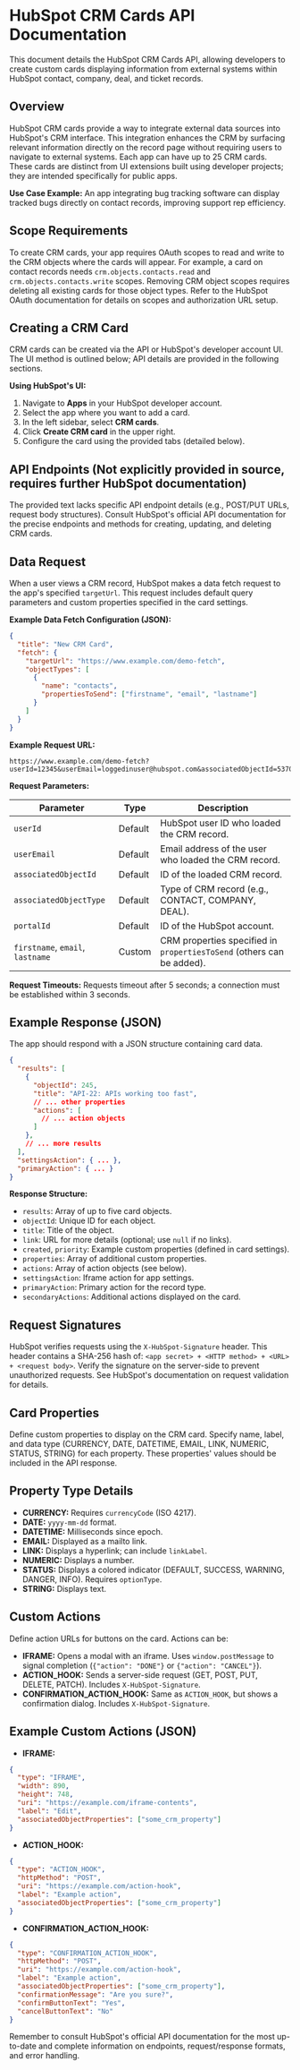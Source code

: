 # HubSpot CRM Cards API Documentation

This document details the HubSpot CRM Cards API, allowing developers to create custom cards displaying information from external systems within HubSpot contact, company, deal, and ticket records.

## Overview

HubSpot CRM cards provide a way to integrate external data sources into HubSpot's CRM interface.  This integration enhances the CRM by surfacing relevant information directly on the record page without requiring users to navigate to external systems.  Each app can have up to 25 CRM cards.  These cards are distinct from UI extensions built using developer projects; they are intended specifically for public apps.

**Use Case Example:** An app integrating bug tracking software can display tracked bugs directly on contact records, improving support rep efficiency.


## Scope Requirements

To create CRM cards, your app requires OAuth scopes to read and write to the CRM objects where the cards will appear.  For example, a card on contact records needs `crm.objects.contacts.read` and `crm.objects.contacts.write` scopes.  Removing CRM object scopes requires deleting all existing cards for those object types.  Refer to the HubSpot OAuth documentation for details on scopes and authorization URL setup.


## Creating a CRM Card

CRM cards can be created via the API or HubSpot's developer account UI.  The UI method is outlined below; API details are provided in the following sections.

**Using HubSpot's UI:**

1. Navigate to **Apps** in your HubSpot developer account.
2. Select the app where you want to add a card.
3. In the left sidebar, select **CRM cards**.
4. Click **Create CRM card** in the upper right.
5. Configure the card using the provided tabs (detailed below).


## API Endpoints (Not explicitly provided in source, requires further HubSpot documentation)

The provided text lacks specific API endpoint details (e.g., POST/PUT URLs, request body structures).  Consult HubSpot's official API documentation for the precise endpoints and methods for creating, updating, and deleting CRM cards.


## Data Request

When a user views a CRM record, HubSpot makes a data fetch request to the app's specified `targetUrl`. This request includes default query parameters and custom properties specified in the card settings.

**Example Data Fetch Configuration (JSON):**

```json
{
  "title": "New CRM Card",
  "fetch": {
    "targetUrl": "https://www.example.com/demo-fetch",
    "objectTypes": [
      {
        "name": "contacts",
        "propertiesToSend": ["firstname", "email", "lastname"]
      }
    ]
  }
}
```

**Example Request URL:**

```
https://www.example.com/demo-fetch?userId=12345&userEmail=loggedinuser@hubspot.com&associatedObjectId=53701&associatedObjectType=CONTACT&portalId=987654&firstname=Tim&email=timrobinson@itysl.com&lastname=Robinson
```

**Request Parameters:**

| Parameter             | Type    | Description                                                                   |
|----------------------|---------|-------------------------------------------------------------------------------|
| `userId`              | Default | HubSpot user ID who loaded the CRM record.                                     |
| `userEmail`           | Default | Email address of the user who loaded the CRM record.                         |
| `associatedObjectId`   | Default | ID of the loaded CRM record.                                                  |
| `associatedObjectType` | Default | Type of CRM record (e.g., CONTACT, COMPANY, DEAL).                            |
| `portalId`            | Default | ID of the HubSpot account.                                                   |
| `firstname`, `email`, `lastname` | Custom | CRM properties specified in `propertiesToSend` (others can be added).         |


**Request Timeouts:**  Requests timeout after 5 seconds; a connection must be established within 3 seconds.


## Example Response (JSON)

The app should respond with a JSON structure containing card data.

```json
{
  "results": [
    {
      "objectId": 245,
      "title": "API-22: APIs working too fast",
      // ... other properties
      "actions": [
        // ... action objects
      ]
    },
    // ... more results
  ],
  "settingsAction": { ... },
  "primaryAction": { ... }
}
```

**Response Structure:**

* `results`: Array of up to five card objects.
* `objectId`: Unique ID for each object.
* `title`: Title of the object.
* `link`: URL for more details (optional; use `null` if no links).
* `created`, `priority`: Example custom properties (defined in card settings).
* `properties`: Array of additional custom properties.
* `actions`: Array of action objects (see below).
* `settingsAction`: Iframe action for app settings.
* `primaryAction`: Primary action for the record type.
* `secondaryActions`: Additional actions displayed on the card.


## Request Signatures

HubSpot verifies requests using the `X-HubSpot-Signature` header.  This header contains a SHA-256 hash of: `<app secret> + <HTTP method> + <URL> + <request body>`.  Verify the signature on the server-side to prevent unauthorized requests.  See HubSpot's documentation on request validation for details.


## Card Properties

Define custom properties to display on the CRM card.  Specify name, label, and data type (CURRENCY, DATE, DATETIME, EMAIL, LINK, NUMERIC, STATUS, STRING) for each property.  These properties' values should be included in the API response.


## Property Type Details

* **CURRENCY:** Requires `currencyCode` (ISO 4217).
* **DATE:** `yyyy-mm-dd` format.
* **DATETIME:** Milliseconds since epoch.
* **EMAIL:**  Displayed as a mailto link.
* **LINK:**  Displays a hyperlink; can include `linkLabel`.
* **NUMERIC:** Displays a number.
* **STATUS:** Displays a colored indicator (DEFAULT, SUCCESS, WARNING, DANGER, INFO). Requires `optionType`.
* **STRING:** Displays text.


## Custom Actions

Define action URLs for buttons on the card. Actions can be:

* **IFRAME:** Opens a modal with an iframe.  Uses `window.postMessage` to signal completion (`{"action": "DONE"}` or `{"action": "CANCEL"}`).
* **ACTION_HOOK:** Sends a server-side request (GET, POST, PUT, DELETE, PATCH). Includes `X-HubSpot-Signature`.
* **CONFIRMATION_ACTION_HOOK:** Same as `ACTION_HOOK`, but shows a confirmation dialog.  Includes `X-HubSpot-Signature`.


##  Example Custom Actions (JSON)

* **IFRAME:**

```json
{
  "type": "IFRAME",
  "width": 890,
  "height": 748,
  "uri": "https://example.com/iframe-contents",
  "label": "Edit",
  "associatedObjectProperties": ["some_crm_property"]
}
```

* **ACTION_HOOK:**

```json
{
  "type": "ACTION_HOOK",
  "httpMethod": "POST",
  "uri": "https://example.com/action-hook",
  "label": "Example action",
  "associatedObjectProperties": ["some_crm_property"]
}
```

* **CONFIRMATION_ACTION_HOOK:**

```json
{
  "type": "CONFIRMATION_ACTION_HOOK",
  "httpMethod": "POST",
  "uri": "https://example.com/action-hook",
  "label": "Example action",
  "associatedObjectProperties": ["some_crm_property"],
  "confirmationMessage": "Are you sure?",
  "confirmButtonText": "Yes",
  "cancelButtonText": "No"
}
```

Remember to consult HubSpot's official API documentation for the most up-to-date and complete information on endpoints, request/response formats, and error handling.

